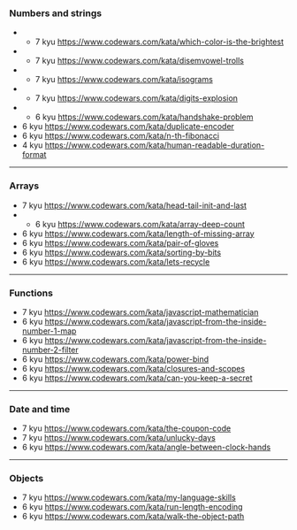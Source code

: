 ### Numbers and strings
+ + 7 kyu https://www.codewars.com/kata/which-color-is-the-brightest
+ + 7 kyu https://www.codewars.com/kata/disemvowel-trolls
+ + 7 kyu https://www.codewars.com/kata/isograms
+ + 7 kyu https://www.codewars.com/kata/digits-explosion
+ + 6 kyu https://www.codewars.com/kata/handshake-problem
+ 6 kyu https://www.codewars.com/kata/duplicate-encoder
+ 6 kyu https://www.codewars.com/kata/n-th-fibonacci
+ 4 kyu https://www.codewars.com/kata/human-readable-duration-format
---
### Arrays
+ 7 kyu https://www.codewars.com/kata/head-tail-init-and-last
+ + 6 kyu https://www.codewars.com/kata/array-deep-count
+ 6 kyu https://www.codewars.com/kata/length-of-missing-array
+ 6 kyu https://www.codewars.com/kata/pair-of-gloves
+ 6 kyu https://www.codewars.com/kata/sorting-by-bits
+ 6 kyu https://www.codewars.com/kata/lets-recycle
---
### Functions
+ 7 kyu https://www.codewars.com/kata/javascript-mathematician
+ 6 kyu https://www.codewars.com/kata/javascript-from-the-inside-number-1-map
+ 6 kyu https://www.codewars.com/kata/javascript-from-the-inside-number-2-filter
+ 6 kyu https://www.codewars.com/kata/power-bind
+ 6 kyu https://www.codewars.com/kata/closures-and-scopes
+ 6 kyu https://www.codewars.com/kata/can-you-keep-a-secret
---
### Date and time
+ 7 kyu https://www.codewars.com/kata/the-coupon-code
+ 7 kyu https://www.codewars.com/kata/unlucky-days
+ 6 kyu https://www.codewars.com/kata/angle-between-clock-hands
---
### Objects
+ 7 kyu https://www.codewars.com/kata/my-language-skills
+ 6 kyu https://www.codewars.com/kata/run-length-encoding
+ 6 kyu https://www.codewars.com/kata/walk-the-object-path